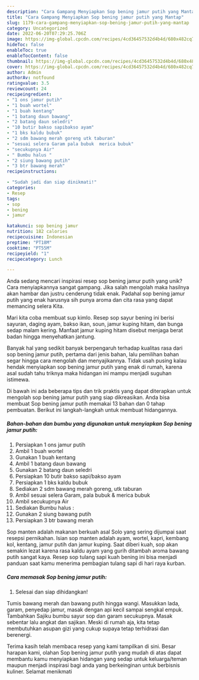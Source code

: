 ```yaml
---
description: "Cara Gampang Menyiapkan Sop bening jamur putih yang Mantap"
title: "Cara Gampang Menyiapkan Sop bening jamur putih yang Mantap"
slug: 1179-cara-gampang-menyiapkan-sop-bening-jamur-putih-yang-mantap
category: Uncategorized
date: 2022-06-20T07:29:25.706Z
image: https://img-global.cpcdn.com/recipes/4cd36457532d4b4d/680x482cq70/sop-bening-jamur-putih-foto-resep-utama.jpg
hideToc: false
enableToc: true
enableTocContent: false
thumbnail: https://img-global.cpcdn.com/recipes/4cd36457532d4b4d/680x482cq70/sop-bening-jamur-putih-foto-resep-utama.jpg
cover: https://img-global.cpcdn.com/recipes/4cd36457532d4b4d/680x482cq70/sop-bening-jamur-putih-foto-resep-utama.jpg
author: Admin
authorAv: notfound
ratingvalue: 3.5
reviewcount: 24
recipeingredient:
- "1 ons jamur putih"
- "1 buah wortel"
- "1 buah kentang"
- "1 batang daun bawang"
- "2 batang daun seledri"
- "10 butir bakso sapibakso ayam"
- "1 bks kaldu bubuk"
- "2 sdm bawang merah goreng utk taburan"
- "sesuai selera Garam pala bubuk  merica bubuk"
- "secukupnya Air"
- " Bumbu halus "
- "2 siung bawang putih"
- "3 btr bawang merah"
recipeinstructions:

- "Sudah jadi dan siap dinikmati!"
categories:
- Resep
tags:
- sop
- bening
- jamur

katakunci: sop bening jamur 
nutrition: 182 calories
recipecuisine: Indonesian
preptime: "PT18M"
cooktime: "PT55M"
recipeyield: "1"
recipecategory: Lunch

---
```





Anda sedang mencari inspirasi resep sop bening jamur putih yang unik? Cara menyiapkannya sangat gampang. Jika salah mengolah maka hasilnya akan hambar dan justru cenderung tidak enak. Padahal sop bening jamur putih yang enak harusnya sih punya aroma dan cita rasa yang dapat memancing selera Kita.





Mari kita coba membuat sup kimlo. Resep sop sayur bening ini berisi sayuran, daging ayam, bakso ikan, soun, jamur kuping hitam, dan bunga sedap malam kering. Manfaat jamur kuping hitam disebut menjaga berat badan hingga menyehatkan jantung.

Banyak hal yang sedikit banyak berpengaruh terhadap kualitas rasa dari sop bening jamur putih, pertama dari jenis bahan, lalu pemilihan bahan segar hingga cara mengolah dan menyajikannya. Tidak usah pusing kalau hendak menyiapkan sop bening jamur putih yang enak di rumah, karena asal sudah tahu triknya maka hidangan ini mampu menjadi suguhan istimewa.






Di bawah ini ada beberapa tips dan trik praktis yang dapat diterapkan untuk mengolah sop bening jamur putih yang siap dikreasikan. Anda bisa membuat Sop bening jamur putih memakai 13 bahan dan 0 tahap pembuatan. Berikut ini langkah-langkah untuk membuat hidangannya.

<!--inarticleads1-->

##### Bahan-bahan dan bumbu yang digunakan untuk menyiapkan Sop bening jamur putih:

1. Persiapkan 1 ons jamur putih
1. Ambil 1 buah wortel
1. Gunakan 1 buah kentang
1. Ambil 1 batang daun bawang
1. Gunakan 2 batang daun seledri
1. Persiapkan 10 butir bakso sapi/bakso ayam
1. Persiapkan 1 bks kaldu bubuk
1. Sediakan 2 sdm bawang merah goreng, utk taburan
1. Ambil sesuai selera Garam, pala bubuk &amp; merica bubuk
1. Ambil secukupnya Air
1. Sediakan  Bumbu halus :
1. Gunakan 2 siung bawang putih
1. Persiapkan 3 btr bawang merah


Sop manten adalah makanan berkuah asal Solo yang sering dijumpai saat resepsi pernikahan. Isian sop manten adalah ayam, wortel, kapri, kembang kol, kentang, jamur putih dan jamur kuping. Saat diberi kuah, sop akan semakin lezat karena rasa kaldu ayam yang gurih ditambah aroma bawang putih sangat kaya. Resep sop tulang sapi kuah bening ini bisa menjadi panduan saat kamu menerima pembagian tulang sapi di hari raya kurban. 

<!--inarticleads2-->

##### Cara memasak Sop bening jamur putih:


1. Selesai dan siap dihidangkan!

Tumis bawang merah dan bawang putih hingga wangi. Masukkan lada, garam, penyedap jamur, masak dengan api kecil sampai sengkal empuk. Tambahkan Sajiku bumbu sayur sop dan garam secukupnya. Masak sebentar lalu angkat dan sajikan. Meski di rumah aja, kita tetap membutuhkan asupan gizi yang cukup supaya tetap terhidrasi dan berenergi. 

Terima kasih telah membaca resep yang kami tampilkan di sini. Besar harapan kami, olahan Sop bening jamur putih yang mudah di atas dapat membantu kamu menyiapkan hidangan yang sedap untuk keluarga/teman maupun menjadi inspirasi bagi anda yang berkeinginan untuk berbisnis kuliner. Selamat menikmati

